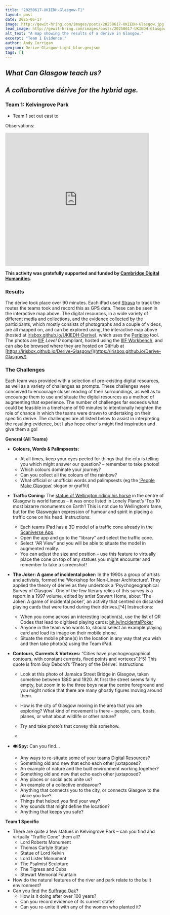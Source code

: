 ```yaml
---
title: "20250617-UKIEDH-Glasgow-T1"
layout: post
date: 2025-06-17
image: http://gewit-hring.com/images/posts/20250617-UKIEDH-Glasgow.jpg
lead_image: http://gewit-hring.com/images/posts/20250617-UKIEDH-Glasgow.jpg
alt_text: "A map showing the results of a dérive in Glasgow."
excerpt: "Team 1 Evidence."
author: Andy Corrigan
geojson: Derive-Glasgow-Light_blue.geojson  
tags: []
---
```

## ***What Can Glasgow teach us?***   
## ***A collaborative dérive for the hybrid age.***  

### Team 1: Kelvingrove Park

- Team 1 set out east to 

Observations:  
  
<iframe src="https://uv-v4.netlify.app/uv.html#?manifest=https://irisbox.github.io/Derive-Glasgow/manifests/Team-1-Kelvingrove-Park.json&c=0&m=0&cv=1&config=&locales=en-GB:English (GB),cy-GB:Cymraeg,fr-FR:Français (FR),pl-PL:Polski,sv-SE:Svenska&xywh=0,-3000,4000,3000&r=0" width="90%" height="420" allowfullscreen frameborder="0"></iframe>  

  
**This activity was gratefully supported and funded by [Cambridge Digital Humanities](https://www.cdh.cam.ac.uk/).**  
  
### Results
The dérive took place over 90 minutes. Each iPad used [Strava](https://www.strava.com/) to track the routes the teams took and record this as GPS data. These can be seen in the interactive map above. The digital resources, in a wide variety of different media and collections, and the evidence collected by the participants, which mostly consists of photographs and a couple of videos, are all mapped on, and can be explored using, the interactive map above (hosted at [irisbox.github.io/UKIEDH-Derive](https://irisbox.github.io/UKIEDH-Derive/)), which uses the [Peripleo](https://britishlibrary.github.io/locating-a-national-collection/Peripleo.html) tool. The photos are [IIIF](https://iiif.io/) *Level 0* compliant, hosted using the [IIIF Workbench](https://github.com/glenrobson/github_iiif), and can also be browsed where they are hosted on GitHub at [https://irisbox.github.io/Derive-Glasgow/](https://irisbox.github.io/Derive-Glasgow/).     

### The Challenges  
Each team was provided with a selection of pre-existing digital resources, as well as a variety of challenges as prompts. These challenges were conceived to encourage closer reading of their surroundings, as well as to encourage them to use and situate the digital resources as a method of augmenting that experience. The number of challenges far exceeds what could be feasible in a timeframe of 90 minutes to intentionally heighten the role of chance in which the teams were drawn to undertaking on their specific dérive. The challenges are all listed below to assist in interpreting the resulting evidence, but I also hope other's might find inspiration and give them a go!    

**General (All Teams)**
- **Colours, Words & Palimpsests:** 
	- At all times, keep your eyes peeled for things that the city is telling you which might answer our question? – remember to take photos! 
	- Which colours dominate your journey? 
	- Can you collect all the colours of the rainbow?
	- What official or unofficial words and palimpsests (eg the [‘People Make Glasgow’](https://tangentgraphic.co.uk/work/people-make-glasgow) slogan or graffiti)   
	
- **Traffic Coning:** The [statue of Wellington riding his horse](https://en.wikipedia.org/wiki/Equestrian_statue_of_the_Duke_of_Wellington,_Glasgow) in the centre of Glasgow is world famous – it was once listed in Lonely Planet’s ‘Top 10 most bizarre monuments on Earth’! This is not due to Wellington’s fame, but for the Glaswegian expression of humour and spirit in placing a traffic cone on his head. Instructions: 
	- Each teams iPad has a 3D model of a traffic cone already in the [Scaniverse App](https://scaniverse.com/). 
	- Open the app and go to the “library” and select the traffic cone.
	- Select “AR View” and you will be able to situate the model in augmented reality.
	- You can adjust the size and position – use this feature to virtually place the cone on top of any statues you might encounter and remember to take a screenshot!  
	
- **The Joker: A game of incidental poker:** In the 1990s a group of artists and activists, formed the ‘Workshop for Non-Linear Architecture’. They applied the theory of dérive as they undertook a 'Psychogeographical Survey of Glasgow'. One of the few literary relics of this survey is a report in a 1997 volume, edited by artist Stewart Home, about ‘The Joker: A game of incidental poker’, an activity that centred on discarded playing cards that were found during their dérives.[^4] Instructions:
	- When you come across an interesting location(s), use the list of QR Codes that lead to digitised playing cards: [bit.ly/IncidentalPoker](http://bit.ly/IncidentalPoker)	
	- Anyone in the team who wants to, should select an example playing card and load its image on their mobile phone. 
	- Situate the mobile phone(s) in the location in any way that you wish and then take photo(s) using the Team iPad. 
  	 	
- **Contours, Currents & Vortexes:** “Cities have psychogeographical contours, with constant currents, fixed points and vortexes”.[^5] This quote is from Guy Debord’s ‘Theory of the Dérive’. Instructions:
	- Look at this photo of Jamaica Street Bridge in Glasgow, taken sometime between 1880 and 1920. At first the street seems fairly empty, but zoom in to the three boys near the centre foreground and you might notice that there are many ghostly figures moving around them.  
	- How is the city of Glasgow moving in the area that you are exploring? What kind of movement is there – people, cars, boats, planes, or what about wildlife or other nature? 
	- Try and take photo’s that convey this somehow.  
  
	- 
   	
- **👁iSpy:** Can you find… 
	- Any ways to re-situate some of your teams Digital Resources?
	- Something old and new that echo each other juxtaposed? 
	- An example of nature and the built environment working together?
	- Something old and new that echo each other juxtaposed? 
	- Any places or social acts unite us?
	- An example of a collective endeavour?
	- Anything that connects you to the city, or connects Glasgow to the place you live?
	- Things that helped you find your way?
	- Any sounds that might define the location?
	- Anything that keeps you safe?  
  
**Team 1 Specific**
- There are quite a few statues in Kelvingrove Park – can you find and virtually “Traffic Cone” them all?
	- Lord Roberts Monument
	- Thomas Carlyle Statue
	- Statue of Lord Kelvin
	- Lord Lister Monument
	- The Psalmist Sculpture 
	- The Tigress and Cubs
	- Stewart Memorial Fountain 
- How do the natural features of the river and park relate to the built environment?
- Can you [find](https://www.geograph.org.uk/photo/6240478) the [Suffrage Oak](https://en.wikipedia.org/wiki/The_Suffrage_Oak)?
	- How is it doing after over 100 years? 
	- Can you record evidence of its current state?
	- Can you re-unite it with any of the women who planted it?  
